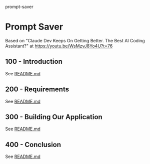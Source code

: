 prompt-saver
# Prompt Saver

Based on "Claude Dev Keeps On Getting Better. The Best AI Coding Assistant?" at https://youtu.be/WsMzvJ8Yo4U?t=76

## 100 - Introduction

See [README.md](./100/README.md)

## 200 - Requirements

See [README.md](./200/README.md)

## 300 - Building Our Application

See [README.md](./300/README.md)

## 400 - Conclusion

See [README.md](./400/README.md)
